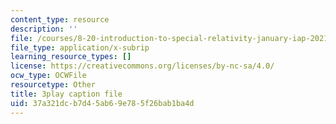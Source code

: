 ```yaml
---
content_type: resource
description: ''
file: /courses/8-20-introduction-to-special-relativity-january-iap-2021/37a321dcb7d45ab69e785f26bab1ba4d_eF38136N_4c.vtt
file_type: application/x-subrip
learning_resource_types: []
license: https://creativecommons.org/licenses/by-nc-sa/4.0/
ocw_type: OCWFile
resourcetype: Other
title: 3play caption file
uid: 37a321dc-b7d4-5ab6-9e78-5f26bab1ba4d
---
```

